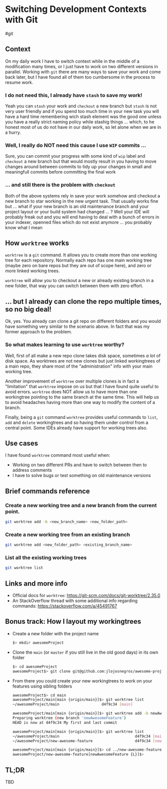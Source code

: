 # Switching Development Contexts with Git
#git

## Context

On my daily work I have to switch context while in the middle of a modification many times,
or I just have to work on two different versions in parallel.
Working with `git` there are many ways to save your work and come back later,
but I have found all of them too cumbersome in the process to resume work.

### I do not need this, I already have `stash` to save my work!
Yeah you can `stash` your work and `checkout` a new branch
but `stash` is not very user friendly and 
if you spend too much time in your new task 
you will have a hard time remembering wich stash element was the good one 
unless you have a really strict naming policy while stashig things ... 
which, to he honest most of us do not have in our daily work, so let alone when we are in a hurry.

### Well, I really do NOT need this cause I use `WIP` commits ...
Sure, you can commit your progress with some kind of `wip` label and `checkout` a new branch
but that would mostly result in you having to move changes around between commits 
to tidy up your changes in small and meaningfull commits before committing the final work

### ... and still there is the problem with `checkout` 
Both of the above systems rely in save your work somehow and 
checkout a new branch to star working in the new urgent task.
That usually works fine but ... what if your new branch is an old maintenance branch
and your project layout or your build system had changed ... ?
Well your IDE will probably freak out and you will end having to deal with 
a bunch of errors in your indexer, 
openned files which do not exist anymore ...
you probably know what I mean
## How `worktree` works

`worktree` is a `git` command. It allows you to create more than one working tree for each repository.
Normally each repo has one main working tree (maybe zero on bare repos but they are out of scope here),
and zero or more linked working trees.

`worktree` will allow you to checkout a new or already existing branch in a new folder,
that way you can switch between them with zero effort.

## ... but I already can clone the repo multiple times, so no big deal!

Ok, yes. You already can clone a git repo on different folders 
and you would have something very similar to the scenario above. 
In fact that was my former approach to the problem.

### So what makes learning to use `worktree` worthy?

Well, first of all make a new repo clone takes disk space, sometimes *a lot* of disk space. 
As worktrees are not new clones but just linked workingtrees of a main repo, 
they share most of the "administration" info with your main working tree.

Another improvement of `worktree` over multiple clones is in fact a "limitation" that `worktree` impose on us
but that I have found quite useful to avoid errors.
`worktree` does NOT allow us to have more than one workingtree pointing to the same branch at the same time.
This will help us to avoid headaches having more than one way to modify the content of a branch.

Finally, being a `git` command `worktree` provides useful commands to `list`, `add` and `delete` workingtrees 
and so having them under control from a central point.
Some IDEs already have support for working trees also.

## Use cases 
I have found `worktree` command most useful when:
- Working on two different PRs and have to switch between then to address comments
- I have to solve bugs or test something on old maintenance versions

## Brief commands reference
### Create a new working tree and a new branch from the current point.
```sh
git worktree add -b <new_branch_name> <new_folder_path>
```
### Create a new working tree from an existing branch
```sh
git worktree add <new_folder_path> <existing_branch_name>
```
### List all the existing working trees
```sh
git worktree list
```
## Links and more info
- Official docs for `worktree`: https://git-scm.com/docs/git-worktree/2.35.0
- An StackOverflow thread with some additional info regarding commands: https://stackoverflow.com/a/45491767


## Bonus track: How I layout my workingtrees
- Create a new folder with the project name

    ```bash
    $> mkdir awesomeProject
    ```
- Clone the `main` (or `master` if you still live in the old good days) in its own folder

	```bash
    $> cd awesomeProject
    awesomeProject$> git clone git@github.com:jlojosnegros/awesome-project.git main
    ```
- From there you could create your new workingtrees to work on your features using sibling folders

	```bash
    awesomeProject$> cd main
    awesomeProject/main[main {origin/main}]$> git worktree list
    ~/awesomeProject/main                   d4f9c34 [main]
    ```

    
    ```bash
    awesomeProject/main[main {origin/main}]$> git worktree add -b newAwesomeFeature ../new-awesome-feature
    Preparing worktree (new branch 'newAwesomeFeature')
    HEAD is now at d4f9c34 My first and last commit
    ```

    
    ```bash
    awesomeProject/main[main {origin/main}]$> git worktree list
    ~/awesomeProject/main                                  d4f9c34 [main]
    ~/awesomeProject/new-awesome-feature                   d4f9c34 [newAwesomeFeature]
    ```
    
    ```bash
    awesomeProject/main[main {origin/main}]$> cd ../new-awesome-feature
    awesomeProject/new-awesome-feature[newAwesomeFeature {L}]$>
    ```
## TL;DR
TBD